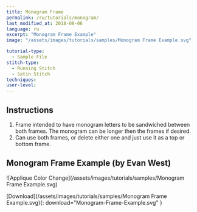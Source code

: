 ```yaml
---
title: Monogram Frame
permalink: /ru/tutorials/monogram/
last_modified_at: 2018-08-06
language: ru
excerpt: "Monogram Frame Example"
image: "/assets/images/tutorials/samples/Monogram Frame Example.svg"

tutorial-type:
  - Sample File
stitch-type: 
  - Running Stitch
  - Satin Stitch
techniques:
user-level:
---
```

## Instructions

1.  Frame intended to have monogram letters to be sandwiched between both frames. The monogram can be longer then the frames if desired.
2.  Can use both frames, or delete either one and just use it as a top or bottom frame.

## Monogram Frame Example (by Evan West)

![Applique Color Change](/assets/images/tutorials/samples/Monogram Frame Example.svg)

[Download](/assets/images/tutorials/samples/Monogram Frame Example.svg){: download="Monogram-Frame-Example.svg" }
